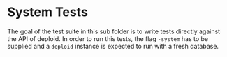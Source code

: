 # System Tests

The goal of the test suite in this sub folder is to write tests directly against the API of deploid. In order to run this tests, the flag `-system` has to be supplied and a `deploid` instance is expected to run with a fresh database.
